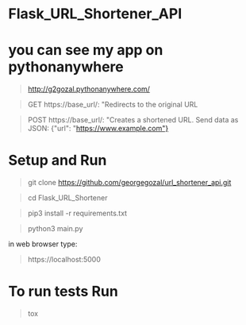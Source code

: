 # Flask_URL_Shortener_API


# you can see my app on pythonanywhere
> http://g2gozal.pythonanywhere.com/

> GET https://base_url/<string>: "Redirects to the original URL

> POST https://base_url/: "Creates a shortened URL. Send data as JSON: {"url": "https://www.example.com"}

# Setup and Run
> git clone https://github.com/georgegozal/url_shortener_api.git

> cd Flask_URL_Shortener

> pip3 install -r requirements.txt

> python3 main.py

in web browser type:

> https://localhost:5000

# To run tests Run
> tox
